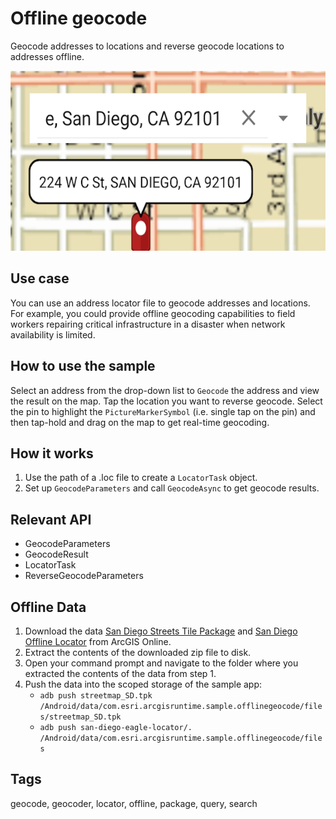 # Offline geocode

Geocode addresses to locations and reverse geocode locations to addresses offline.

![Image of offline geocode](offline-geocode.png)

## Use case

You can use an address locator file to geocode addresses and locations. For example, you could provide offline geocoding capabilities to field workers repairing critical infrastructure in a disaster when network availability is limited.

## How to use the sample

Select an address from the drop-down list to `Geocode` the address and view the result on the map. Tap the location you want to reverse geocode. Select the pin to highlight the `PictureMarkerSymbol` (i.e. single tap on the pin) and then tap-hold and drag on the map to get real-time geocoding.

## How it works

1. Use the path of a .loc file to create a `LocatorTask` object. 
2. Set up `GeocodeParameters` and call `GeocodeAsync` to get geocode results.

## Relevant API

* GeocodeParameters
* GeocodeResult
* LocatorTask
* ReverseGeocodeParameters

## Offline Data

1. Download the data [San Diego Streets Tile Package](http://www.arcgis.com/home/item.html?id=1330ab96ac9c40a49e59650557f2cd63) and [San Diego Offline Locator](https://www.arcgis.com/home/item.html?id=3424d442ebe54f3cbf34462382d3aebe) from ArcGIS Online.
2. Extract the contents of the downloaded zip file to disk.
3. Open your command prompt and navigate to the folder where you extracted the contents of the data from step 1.
4. Push the data into the scoped storage of the sample app:
 	* `adb push streetmap_SD.tpk /Android/data/com.esri.arcgisruntime.sample.offlinegeocode/files/streetmap_SD.tpk`
	* `adb push san-diego-eagle-locator/. /Android/data/com.esri.arcgisruntime.sample.offlinegeocode/files`

## Tags

geocode, geocoder, locator, offline, package, query, search

